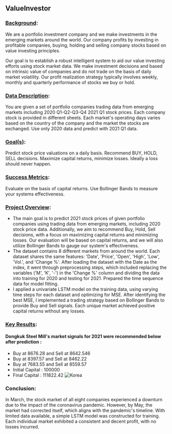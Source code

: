 ##  **ValueInvestor**




### <u>Background</u>:


We are a portfolio investment company and we make investments in the emerging markets around the world. Our company profits by investing in profitable companies, buying, holding and selling company stocks based on value investing principles.


Our goal is to establish a robust intelligent system to aid our value investing efforts using stock market data. We make investment decisions and based on intrinsic value of companies and do not trade on the basis of daily market volatility. Our profit realization strategy typically involves weekly, monthly and quarterly performance of stocks we buy or hold.


### <u>Data Description</u>:


You are given a set of portfolio companies trading data from emerging markets including 2020 Q1-Q2-Q3-Q4 2021 Q1 stock prices. Each company stock is provided in different sheets. Each market's operating days varies based on the country of the company and the market the stocks are exchanged. Use only 2020 data and predict with 2021 Q1 data.


### <u>Goal(s)</u>:

Predict stock price valuations on a daily basis. Recommend BUY, HOLD, SELL decisions. Maximize capital returns, minimize losses. Ideally a loss should never happen.


### <u>Success Metrics</u>:

Evaluate on the basis of capital returns. Use Bollinger Bands to measure your systems effectiveness.

###  <u>Project Overview</u>:
*  The main goal is to predict 2021 stock prices of given portfolio companies using trading data from emerging markets, including 2020 stock price data. Additionally, we aim to recommend Buy, Hold, Sell decisions, with a focus on maximizing capital returns and minimizing losses. Our evaluation will be based on capital returns, and we will also utilize Bollinger Bands to gauge our system's effectiveness.
*  The dataset contains 8 different markets from around the world. Each dataset shares the same features: 'Date', 'Price', 'Open', 'High', 'Low', 'Vol.', and 'Change %'. After loading the dataset with the Date as the index, it went through preprocessing steps, which included replacing the variables ('M', 'K', '-') in the 'Change %' column and dividing the data into training for 2020 and testing for 2021. Prepared the time sequence data for model fitting.
*  I applied a univariate LSTM model on the training data, using varying time steps for each dataset and optimizing for MSE. After identifying the best MSE, I implemented a trading strategy based on Bollinger Bands to provide Buy and Sell signals. Each unique market achieved positive capital returns without any losses.

### <u>Key Results</u>:
#### Dongkuk Steel Mill's market signals for 2021 were recommended below after prediction :
*  Buy at 8676.28 and Sell at 8642.546
*  Buy at 8397.57 and Sell at 8462.22
*  Buy at 7683.55 and Sell at 8559.57
*  Initial Capital : 100000
*  Final Capital : 111822.42
    ![Korea](https://github.com/skreddypalvai/2EMtf9Oi5Ts8qRbT/assets/137756791/12648009-0f4b-4670-96c8-1f2afa266842)
### Conclusion:
In March, the stock market of all eight companies experienced a downturn due to the impact of the coronavirus pandemic. However, by May, the market had corrected itself, which aligns with the pandemic's timeline. With limited data available, a simple LSTM model was constructed for training. Each individual market exhibited a consistent and decent profit, with no losses incurred.
